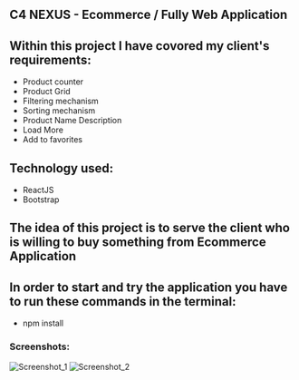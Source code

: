 ## C4 NEXUS - Ecommerce / Fully Web Application




## Within this project I have covored my client's requirements:
* Product counter
* Product Grid
* Filtering mechanism
* Sorting mechanism
* Product Name Description
* Load More
* Add to favorites

## Technology used:
* ReactJS
* Bootstrap


## The idea of this project is to serve the client who is willing to buy something from Ecommerce Application

## In order to start and try the application you have to run these commands in the terminal:
* npm install



### Screenshots:

![Screenshot_1](https://github.com/dimiturstefanow/Listify/assets/126346506/1aa3a3f5-aa66-43cb-b19c-cca54e106c18)
![Screenshot_2](https://github.com/dimiturstefanow/Listify/assets/126346506/f1291d66-d965-4dd7-9c46-503946d17110)







